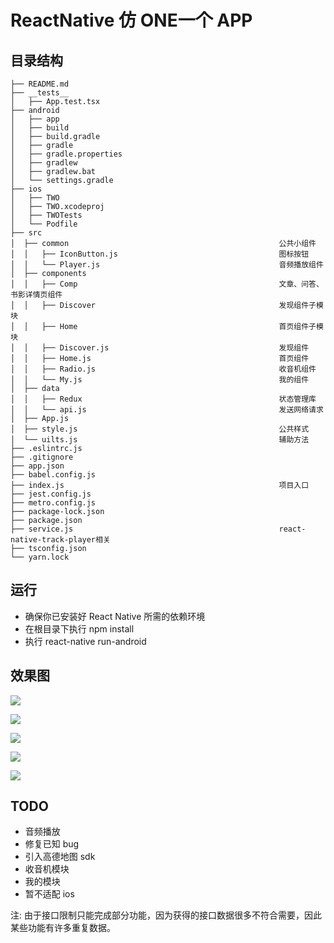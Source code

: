 # ReactNative 仿 ONE一个 APP

## 目录结构

```
├── README.md
├── __tests__
│   ├── App.test.tsx
├── android
│   ├── app
│   ├── build
│   ├── build.gradle
│   ├── gradle
│   ├── gradle.properties
│   ├── gradlew
│   ├── gradlew.bat
│   └── settings.gradle
├── ios
│   ├── TWO
│   ├── TWO.xcodeproj
│   ├── TWOTests
│   └── Podfile
├── src
│  ├── common                                               公共小组件
│  │   ├── IconButton.js                                    图标按钮
│  │   └── Player.js                                        音频播放组件
│  ├── components
│  │   ├── Comp                                             文章、问答、书影详情页组件
│  │   ├── Discover                                         发现组件子模块
│  │   ├── Home                                             首页组件子模块
│  │   ├── Discover.js                                      发现组件
│  │   ├── Home.js                                          首页组件
│  │   ├── Radio.js                                         收音机组件
│  │   └── My.js                                            我的组件
│  ├── data
│  │   ├── Redux                                            状态管理库
│  │   └── api.js                                           发送网络请求
│  ├── App.js
│  ├── style.js                                             公共样式
│  └── uilts.js                                             辅助方法
├── .eslintrc.js
├── .gitignore
├── app.json
├── babel.config.js
├── index.js                                                项目入口
├── jest.config.js
├── metro.config.js
├── package-lock.json
├── package.json
├── service.js                                              react-native-track-player相关
├── tsconfig.json
└── yarn.lock

```

## 运行

- 确保你已安装好 React Native 所需的依赖环境
- 在根目录下执行 npm install
- 执行 react-native run-android

## 效果图
![](./public/1.gif)  

![](./public/2.gif)  

![](./public/3.gif)  

![](./public/4.gif)  

![](./public/5.gif)  

## TODO

- 音频播放
- 修复已知 bug
- 引入高德地图 sdk
- 收音机模块
- 我的模块
- 暂不适配 ios

注: 由于接口限制只能完成部分功能，因为获得的接口数据很多不符合需要，因此某些功能有许多重复数据。
